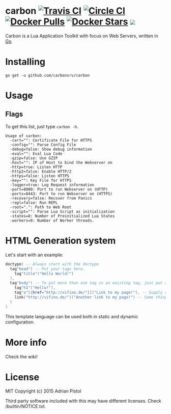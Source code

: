 # carbon [![Travis CI](https://travis-ci.org/carbonsrv/carbon.svg?branch=master)](https://travis-ci.org/carbonsrv/carbon) [![Circle CI](https://circleci.com/gh/carbonsrv/carbon.svg?style=shield)](https://circleci.com/gh/carbonsrv/carbon) [![Docker Pulls](https://img.shields.io/docker/pulls/carbonsrv/carbon.svg)](https://hub.docker.com/r/carbonsrv/carbon/) [![Docker Stars](https://img.shields.io/docker/stars/carbonsrv/carbon.svg)](https://hub.docker.com/r/carbonsrv/carbon/) [![](https://badge.imagelayers.io/carbonsrv/carbon:latest.svg)](https://imagelayers.io/?images=carbonsrv/carbon:latest 'Get your own badge on imagelayers.io')

Carbon is a Lua Application Toolkit with focus on Web Servers, written in [Go](https://golang.org).

# Installing
`go get -u github.com/carbonsrv/carbon`

# Usage
## Flags
To get this list, just type `carbon -h`.

    Usage of carbon:
      -cert="": Certificate File for HTTPS
      -config="": Parse Config File
      -debug=false: Show debug information
      -eval="": Eval Lua Code
      -gzip=false: Use GZIP
      -host="": IP of Host to bind the Webserver on
      -http=true: Listen HTTP
      -http2=false: Enable HTTP/2
      -https=false: Listen HTTPS
      -key="": Key File for HTTPS
      -logger=true: Log Request information
      -port=8080: Port to run Webserver on (HTTP)
      -ports=8443: Port to run Webserver on (HTTPS)
      -recovery=false: Recover from Panics
      -repl=false: Run REPL
      -root=".": Path to Web Root
      -script="": Parse Lua Script as initialization
      -states=8: Number of Preinitialized Lua States
      -workers=8: Number of Worker threads.


# HTML Generation system

Let's start with an example:
```lua
doctype( -- Always start with the doctype
  tag"head"( -- Put your tags here.
    tag"title"("Hello World!")
  ),
  tag"body"( -- To put more than one tag in an existing tag, just put a comma after the inside tag and write your other tag after that.
    tag"h1"("Hello!"),
    tag"a"[{href="http://vifino.de/"}]("Link to my page!"), -- Supply arguments like that.
    link("http://vifino.de/")("Another link to my page!") -- Same thing as above, with a small helper function.
  )
)
```
This template language can be used both in static and dynamic configuration.

# More info

Check the wiki!

# License
MIT
Copyright (c) 2015 Adrian Pistol

Third party software included with this may have different licenses. Check /builtin/NOTICE.txt.
